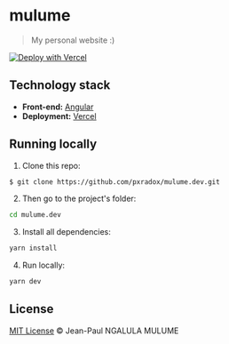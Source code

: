 # mulume

> My personal website :)

[![Deploy with Vercel](https://vercel.com/button)](https://vercel.com/new/project?repository=https://github.com/pxradox/mulume.dev)

## Technology stack

- **Front-end:** [Angular](https://angular.io/)
- **Deployment:** [Vercel](https://vercel.com/)

## Running locally

1. Clone this repo:

```sh
$ git clone https://github.com/pxradox/mulume.dev.git
```

2. Then go to the project's folder:

```sh
cd mulume.dev
```

3. Install all dependencies:

```sh
yarn install
```

4. Run locally:

```sh
yarn dev

```

## License

[MIT License](./LICENSE) © Jean-Paul NGALULA MULUME
